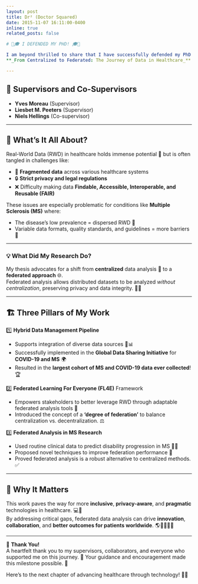```yaml
---
layout: post
title: Dr² (Doctor Squared)
date: 2015-11-07 16:11:00-0400
inline: true
related_posts: false

# 🎉🎓 I DEFENDED MY PHD! 🎓🎉

I am beyond thrilled to share that I have successfully defended my PhD titled:  
**_From Centralized to Federated: The Journey of Data in Healthcare_** 🏥📊✨

---
```


## 📜 **Supervisors and Co-Supervisors**  
- **Yves Moreau** (Supervisor)  
- **Liesbet M. Peeters** (Supervisor)  
- **Niels Hellings** (Co-supervisor)  

---

## 🧐 **What’s It All About?**

Real-World Data (RWD) in healthcare holds immense potential 🌟 but is often tangled in challenges like:  
- 🧩 **Fragmented data** across various healthcare systems  
- 🔒 **Strict privacy and legal regulations**  
- ❌ Difficulty making data **Findable, Accessible, Interoperable, and Reusable (FAIR)**  

These issues are especially problematic for conditions like **Multiple Sclerosis (MS)** where:  
- The disease’s low prevalence = dispersed RWD 📂  
- Variable data formats, quality standards, and guidelines = more barriers 🚧  

---

### 💡 **What Did My Research Do?**

My thesis advocates for a shift from **centralized** data analysis 🏢 to a **federated approach** 🌐.  
Federated analysis allows distributed datasets to be analyzed *without centralization*, preserving privacy and data integrity. 🔐✅  

---

## 🏗️ **Three Pillars of My Work**

1️⃣ **Hybrid Data Management Pipeline**  
   - Supports integration of diverse data sources 📂📊  
   - Successfully implemented in the **Global Data Sharing Initiative** for **COVID-19 and MS** 🌍  
   - Resulted in the **largest cohort of MS and COVID-19 data ever collected**! 🏆  

2️⃣ **Federated Learning For Everyone (FL4E)** Framework  
   - Empowers stakeholders to better leverage RWD through adaptable federated analysis tools 🤝  
   - Introduced the concept of a **‘degree of federation’** to balance centralization vs. decentralization. ⚖️  

3️⃣ **Federated Analysis in MS Research**  
   - Used routine clinical data to predict disability progression in MS 🧠💡  
   - Proposed novel techniques to improve federation performance 🚀  
   - Proved federated analysis is a robust alternative to centralized methods. ✅  

---

## 🌟 **Why It Matters**

This work paves the way for more **inclusive**, **privacy-aware**, and **pragmatic** technologies in healthcare. 💻💙  
By addressing critical gaps, federated data analysis can drive **innovation**, **collaboration**, and **better outcomes for patients worldwide**. 🌎👩‍⚕️👨‍⚕️  

---

🎉 **Thank You!**  
A heartfelt thank you to my supervisors, collaborators, and everyone who supported me on this journey. 🙏 Your guidance and encouragement made this milestone possible. 💖  

Here’s to the next chapter of advancing healthcare through technology! 🚀✨  
